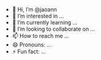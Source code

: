 - 👋 Hi, I’m @jaoann
- 👀 I’m interested in ...
- 🌱 I’m currently learning ...
- 💞️ I’m looking to collaborate on ...
- 📫 How to reach me ...
- 😄 Pronouns: ...
- ⚡ Fun fact: ...

<!---
jaoann/jaoann is a ✨ special ✨ repository because its `README.md` (this file) appears on your GitHub profile.
You can click the Preview link to take a look at your changes.
--->
